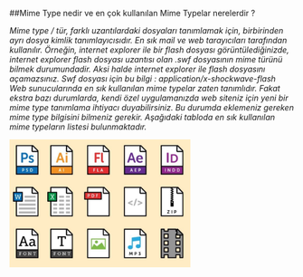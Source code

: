 ##Mime Type nedir ve en çok kullanılan Mime Typelar nerelerdir ?

*Mime type / tür, farklı uzantılardaki dosyaları tanımlamak için, birbirinden ayrı dosya kimlik tanımlayıcısıdır. En sık mail ve web tarayıcıları tarafından kullanılır. Örneğin, internet explorer ile bir flash dosyası görüntülediğinizde, internet explorer flash dosyası uzantısı olan .swf dosyasının mime türünü bilmek durumundadir. Aksi halde internet explorer ile flash dosyasını açamazsınız. Swf dosyası için bu bilgi : application/x-shockwave-flash Web sunucularında en sık kullanılan mime typelar zaten tanımlıdır. Fakat ekstra bazı durumlarda, kendi özel uygulamanızda web siteniz için yeni bir mime type tanımlama ihtiyacı duyabilirsiniz. Bu durumda eklemeniz gereken mime type bilgisini bilmeniz gerekir. Aşağıdaki tabloda en sık kullanılan mime typeların listesi bulunmaktadır.*

<img src="img\mime-tipleri-mime-types-nelerdir-1.jpg" alt="alt yazı" width="320">